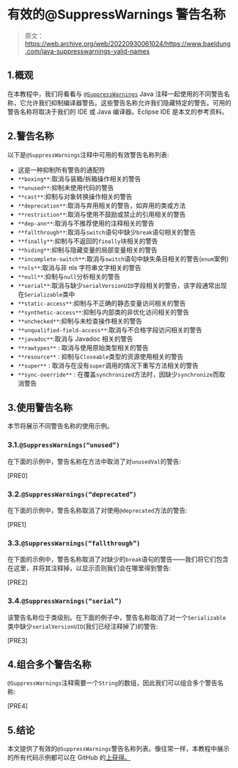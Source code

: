 # 有效的@SuppressWarnings 警告名称

> 原文：<https://web.archive.org/web/20220930061024/https://www.baeldung.com/java-suppresswarnings-valid-names>

## 1.概观

在本教程中，我们将看看与 [`@SuppressWarnings`](/web/20220526053704/https://www.baeldung.com/java-suppresswarnings) Java 注释一起使用的不同警告名称，它允许我们抑制编译器警告。这些警告名称允许我们隐藏特定的警告。可用的警告名称将取决于我们的 IDE 或 Java 编译器。Eclipse IDE 是本文的参考资料。

## 2.警告名称

以下是`@SuppressWarnings`注释中可用的有效警告名称列表:

*   这是一种抑制所有警告的通配符
*   `**boxing**`:取消与装箱/拆箱操作相关的警告
*   `**unused**`:抑制未使用代码的警告
*   `**cast**`:抑制与对象转换操作相关的警告
*   `**deprecation**`:取消与弃用相关的警告，如弃用的类或方法
*   `**restriction**`:取消与使用不鼓励或禁止的引用相关的警告
*   `**dep-ann**`:取消与不推荐使用的注释相关的警告
*   `**fallthrough**`:取消与`switch`语句中缺少`break`语句相关的警告
*   `**finally**`:抑制与不返回的`finally`块相关的警告
*   `**hiding**`:抑制与隐藏变量的局部变量相关的警告
*   `**incomplete-switch**`:取消与`switch`语句中缺失条目相关的警告(`enum`案例)
*   `**nls**`:取消与非 nls 字符串文字相关的警告
*   `**null**`:抑制与`null`分析相关的警告
*   `**serial**`:取消与缺少`serialVersionUID`字段相关的警告，该字段通常出现在`Serializable`类中
*   `**static-access**`:抑制与不正确的静态变量访问相关的警告
*   `**synthetic-access**`:抑制与内部类的非优化访问相关的警告
*   `**unchecked**`:抑制与未检查操作相关的警告
*   `**unqualified-field-access**`:取消与不合格字段访问相关的警告
*   `**javadoc**`:取消与 Javadoc 相关的警告
*   `**rawtypes**` : 取消与使用原始类型相关的警告
*   `**resource**` : 抑制与`Closeable`类型的资源使用相关的警告
*   `**super**` : 取消与在没有`super`调用的情况下重写方法相关的警告
*   `**sync-override**` : 在覆盖`synchronized`方法时，因缺少`synchronize`而取消警告

## 3.使用警告名称

本节将展示不同警告名称的使用示例。

### 3.1.`@SuppressWarnings(“unused”)`

在下面的示例中，警告名称在方法中取消了对`unusedVal`的警告:

[PRE0]

### 3.2.`@SuppressWarnings(“deprecated”)`

在下面的示例中，警告名称取消了对使用`@deprecated`方法的警告:

[PRE1]

### 3.3.`@SuppressWarnings(“fallthrough”)`

在下面的示例中，警告名称取消了对缺少的`break`语句的警告——我们将它们包含在这里，并将其注释掉，以显示否则我们会在哪里得到警告:

[PRE2]

### 3.4.`@SuppressWarnings(“serial”)`

该警告名称位于类级别。在下面的例子中，警告名称取消了对一个`Serializable`类中缺少`serialVersionUID`(我们已经注释掉了)的警告:

[PRE3]

## 4.组合多个警告名称

`@SuppressWarnings`注释需要一个`String`的数组，因此我们可以组合多个警告名称:

[PRE4]

## 5.结论

本文提供了有效的`@SuppressWarnings`警告名称列表。像往常一样，本教程中展示的所有代码示例都可以在 GitHub 的[上获得。](https://web.archive.org/web/20220526053704/https://github.com/eugenp/tutorials/tree/master/core-java-modules/core-java-annotations)